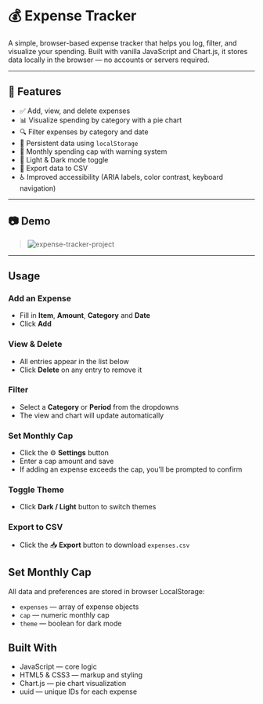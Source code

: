 # 💰 Expense Tracker

A simple, browser-based expense tracker that helps you log, filter, and visualize your spending. Built with vanilla JavaScript and Chart.js, it stores data locally in the browser — no accounts or servers required.

---

## 🌟 Features

- ✅ Add, view, and delete expenses  
- 📊 Visualize spending by category with a pie chart  
- 🔍 Filter expenses by category and date  
- 💾 Persistent data using `localStorage`  
- 🚫 Monthly spending cap with warning system  
- 🌙 Light & Dark mode toggle  
- 📁 Export data to CSV  
- ♿️ Improved accessibility (ARIA labels, color contrast, keyboard navigation)  

---

## 📷 Demo

> ![expense-tracker-project](https://github.com/user-attachments/assets/b803275d-febb-4c84-afb8-7491112c81e9)


---
## Usage

### Add an Expense
- Fill in **Item**, **Amount**, **Category** and **Date**  
- Click **Add**

### View & Delete
- All entries appear in the list below  
- Click **Delete** on any entry to remove it

### Filter
- Select a **Category** or **Period** from the dropdowns  
- The view and chart will update automatically

### Set Monthly Cap
- Click the ⚙️ **Settings** button  
- Enter a cap amount and save  
- If adding an expense exceeds the cap, you’ll be prompted to confirm

### Toggle Theme
- Click **Dark / Light** button to switch themes

### Export to CSV
- Click the 📥 **Export** button to download `expenses.csv`

## Set Monthly Cap

All data and preferences are stored in browser LocalStorage:

- `expenses` — array of expense objects  
- `cap` — numeric monthly cap  
- `theme` — boolean for dark mode

## Built With

- JavaScript — core logic
- HTML5 & CSS3 — markup and styling
- Chart.js — pie chart visualization  
- uuid — unique IDs for each expense  
